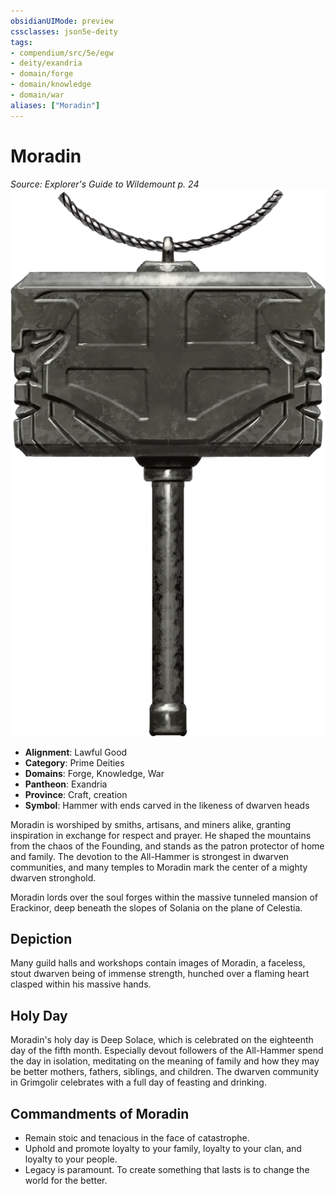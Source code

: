 ```yaml
---
obsidianUIMode: preview
cssclasses: json5e-deity
tags:
- compendium/src/5e/egw
- deity/exandria
- domain/forge
- domain/knowledge
- domain/war
aliases: ["Moradin"]
---
```

# Moradin
*Source: Explorer's Guide to Wildemount p. 24* 
![](https://raw.githubusercontent.com/5etools-mirror-2/5etools-img/main/deities/EGW/Symbol%20of%20Moradin.webp#symbol)

- **Alignment**: Lawful Good
- **Category**: Prime Deities
- **Domains**: Forge, Knowledge, War
- **Pantheon**: Exandria
- **Province**: Craft, creation
- **Symbol**: Hammer with ends carved in the likeness of dwarven heads

Moradin is worshiped by smiths, artisans, and miners alike, granting inspiration in exchange for respect and prayer. He shaped the mountains from the chaos of the Founding, and stands as the patron protector of home and family. The devotion to the All-Hammer is strongest in dwarven communities, and many temples to Moradin mark the center of a mighty dwarven stronghold.

Moradin lords over the soul forges within the massive tunneled mansion of Erackinor, deep beneath the slopes of Solania on the plane of Celestia.

## Depiction

Many guild halls and workshops contain images of Moradin, a faceless, stout dwarven being of immense strength, hunched over a flaming heart clasped within his massive hands.

## Holy Day

Moradin's holy day is Deep Solace, which is celebrated on the eighteenth day of the fifth month. Especially devout followers of the All-Hammer spend the day in isolation, meditating on the meaning of family and how they may be better mothers, fathers, siblings, and children. The dwarven community in Grimgolir celebrates with a full day of feasting and drinking.

## Commandments of Moradin

- Remain stoic and tenacious in the face of catastrophe.  
- Uphold and promote loyalty to your family, loyalty to your clan, and loyalty to your people.  
- Legacy is paramount. To create something that lasts is to change the world for the better.